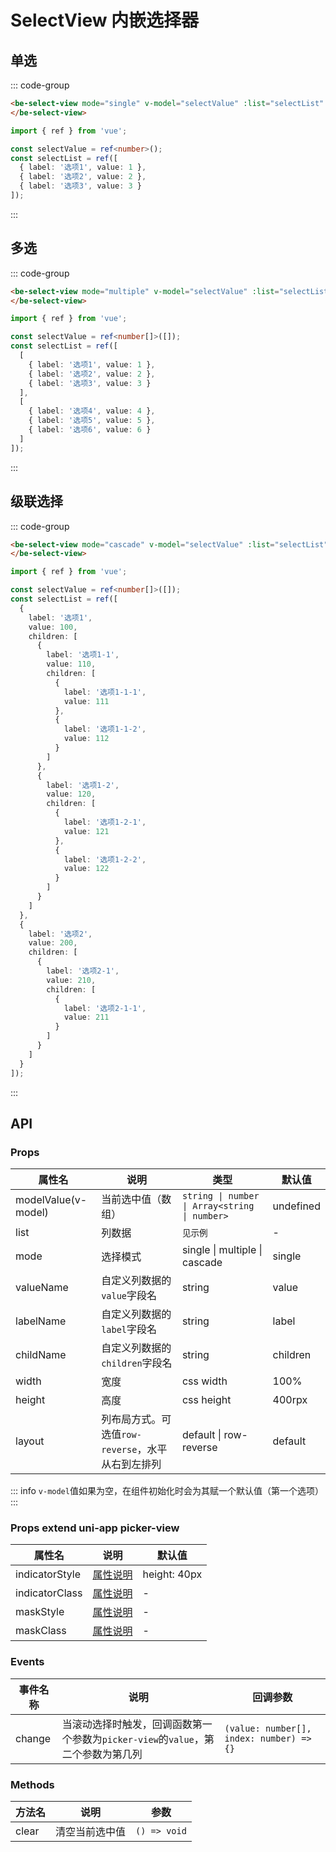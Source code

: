 # SelectView 内嵌选择器

## 单选

::: code-group

```html [template]
<be-select-view mode="single" v-model="selectValue" :list="selectList" height="200px">
</be-select-view>
```

```ts [script]
import { ref } from 'vue';

const selectValue = ref<number>();
const selectList = ref([
  { label: '选项1', value: 1 },
  { label: '选项2', value: 2 },
  { label: '选项3', value: 3 }
]);
```

:::

<ExampleIframe url="/pages/selectView/single" height="300px"></ExampleIframe>

## 多选

::: code-group

```html [template]
<be-select-view mode="multiple" v-model="selectValue" :list="selectList" height="200px">
</be-select-view>
```

```ts [script]
import { ref } from 'vue';

const selectValue = ref<number[]>([]);
const selectList = ref([
  [
    { label: '选项1', value: 1 },
    { label: '选项2', value: 2 },
    { label: '选项3', value: 3 }
  ],
  [
    { label: '选项4', value: 4 },
    { label: '选项5', value: 5 },
    { label: '选项6', value: 6 }
  ]
]);
```

:::

<ExampleIframe url="/pages/selectView/multiple" height="300px"></ExampleIframe>

## 级联选择

::: code-group

```html [template]
<be-select-view mode="cascade" v-model="selectValue" :list="selectList" height="200px">
</be-select-view>
```

```ts [script]
import { ref } from 'vue';

const selectValue = ref<number[]>([]);
const selectList = ref([
  {
    label: '选项1',
    value: 100,
    children: [
      {
        label: '选项1-1',
        value: 110,
        children: [
          {
            label: '选项1-1-1',
            value: 111
          },
          {
            label: '选项1-1-2',
            value: 112
          }
        ]
      },
      {
        label: '选项1-2',
        value: 120,
        children: [
          {
            label: '选项1-2-1',
            value: 121
          },
          {
            label: '选项1-2-2',
            value: 122
          }
        ]
      }
    ]
  },
  {
    label: '选项2',
    value: 200,
    children: [
      {
        label: '选项2-1',
        value: 210,
        children: [
          {
            label: '选项2-1-1',
            value: 211
          }
        ]
      }
    ]
  }
]);
```

:::

<ExampleIframe url="/pages/selectView/cascade" height="300px"></ExampleIframe>

## API

### Props

| 属性名              | 说明                                              | 类型                                          | 默认值    |
| ------------------- | ------------------------------------------------- | --------------------------------------------- | --------- |
| modelValue(v-model) | 当前选中值（数组）                                | `string \| number \| Array<string \| number>` | undefined |
| list                | 列数据                                            | `见示例`                                      | -         |
| mode                | 选择模式                                          | single \| multiple \| cascade                 | single    |
| valueName           | 自定义列数据的`value`字段名                       | string                                        | value     |
| labelName           | 自定义列数据的`label`字段名                       | string                                        | label     |
| childName           | 自定义列数据的`children`字段名                    | string                                        | children  |
| width               | 宽度                                              | css width                                     | 100%      |
| height              | 高度                                              | css height                                    | 400rpx    |
| layout              | 列布局方式。可选值`row-reverse`，水平从右到左排列 | default \| row-reverse                        | default   |

::: info
`v-model`值如果为空，在组件初始化时会为其赋一个默认值（第一个选项）
:::

### Props extend uni-app picker-view

| 属性名         | 说明                                                                | 默认值       |
| -------------- | ------------------------------------------------------------------- | ------------ |
| indicatorStyle | [属性说明](https://uniapp.dcloud.net.cn/component/picker-view.html) | height: 40px |
| indicatorClass | [属性说明](https://uniapp.dcloud.net.cn/component/picker-view.html) | -            |
| maskStyle      | [属性说明](https://uniapp.dcloud.net.cn/component/picker-view.html) | -            |
| maskClass      | [属性说明](https://uniapp.dcloud.net.cn/component/picker-view.html) | -            |

### Events

| 事件名称 | 说明                                                                             | 回调参数                                 |
| -------- | -------------------------------------------------------------------------------- | ---------------------------------------- |
| change   | 当滚动选择时触发，回调函数第一个参数为`picker-view`的`value`，第二个参数为第几列 | `(value: number[], index: number) => {}` |

### Methods

| 方法名 | 说明           | 参数         |
| ------ | -------------- | ------------ |
| clear  | 清空当前选中值 | `() => void` |

<script setup lang="ts">
import ExampleIframe from "../src/ExampleIframe.vue";
</script>
